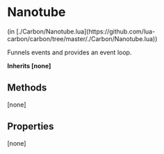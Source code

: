 <link href="../../style.css" rel="stylesheet" type="text/css"/>
<h1 class="class-title">Nanotube</h1>
<span class="file-link">(in [./Carbon/Nanotube.lua](https://github.com/lua-carbon/carbon/tree/master/./Carbon/Nanotube.lua))</span><br/>

Funnels events and provides an event loop.

**Inherits [none]**

## Methods
[none]

## Properties
[none]
